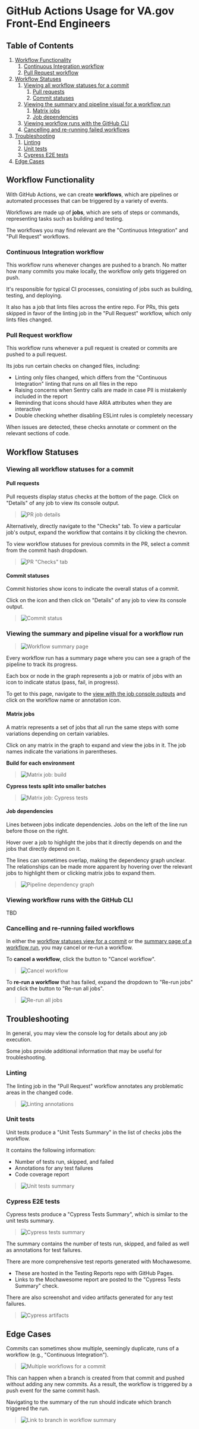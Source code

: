 # GitHub Actions Usage for VA.gov Front-End Engineers

## Table of Contents

1. [Workflow Functionality](#workflow-functionality)
    1. [Continuous Integration workflow](#continuous-integration-workflow)
    1. [Pull Request workflow](#pull-request-workflow)
1. [Workflow Statuses](#workflow-statuses)
    1. [Viewing all workflow statuses for a commit](#viewing-all-workflow-statuses-for-a-commit)
        1. [Pull requests](#pull-requests)
        1. [Commit statuses](#commit-statuses)
    1. [Viewing the summary and pipeline visual for a workflow run](#viewing-the-summary-and-pipeline-visual-for-a-workflow-run)
        1. [Matrix jobs](#matrix-jobs)
        1. [Job dependencies](#job-dependencies)
    1. [Viewing workflow runs with the GitHub CLI](#viewing-workflow-runs-with-the-github-cli)
    1. [Cancelling and re-running failed workflows](#cancelling-and-re-running-failed-workflows)
1. [Troubleshooting](#troubleshooting)
    1. [Linting](#linting)
    1. [Unit tests](#unit-tests)
    1. [Cypress E2E tests](#cypress-e2e-tests)
1. [Edge Cases](#edge-cases)

## Workflow Functionality

With GitHub Actions, we can create **workflows**, which are pipelines or automated processes that can be triggered by a variety of events.

Workflows are made up of **jobs**, which are sets of steps or commands, representing tasks such as building and testing.

The workflows you may find relevant are the "Continuous Integration" and "Pull Request" workflows.

### Continuous Integration workflow

This workflow runs whenever changes are pushed to a branch. No matter how many commits you make locally, the workflow only gets triggered on push.

It's responsible for typical CI processes, consisting of jobs such as building, testing, and deploying.

It also has a job that lints files across the entire repo. For PRs, this gets skipped in favor of the linting job in the "Pull Request" workflow, which only lints files changed.

### Pull Request workflow

This workflow runs whenever a pull request is created or commits are pushed to a pull request.

Its jobs run certain checks on changed files, including:
- Linting only files changed, which differs from the "Continuous Integration" linting that runs on all files in the repo
- Raising concerns when Sentry calls are made in case PII is mistakenly included in the report
- Reminding that icons should have ARIA attributes when they are interactive
- Double checking whether disabling ESLint rules is completely necessary

When issues are detected, these checks annotate or comment on the relevant sections of code.

## Workflow Statuses

### Viewing all workflow statuses for a commit

#### Pull requests

Pull requests display status checks at the bottom of the page. Click on "Details" of any job to view its console output.

> ![PR job details](./0-pr-job-details.png)

Alternatively, directly navigate to the "Checks" tab. To view a particular job's output, expand the workflow that contains it by clicking the chevron.

To view workflow statuses for previous commits in the PR, select a commit from the commit hash dropdown.

> ![PR "Checks" tab](./1-pr-checks-tab.png)

#### Commit statuses

Commit histories show icons to indicate the overall status of a commit.

Click on the icon and then click on "Details" of any job to view its console output.

> ![Commit status](./2-commit-status.png)

### Viewing the summary and pipeline visual for a workflow run

> ![Workflow summary page](./3-summary-page.png)

Every workflow run has a summary page where you can see a graph of the pipeline to track its progress.

Each box or node in the graph represents a job or matrix of jobs with an icon to indicate status (pass, fail, in progress).

To get to this page, navigate to the [view with the job console outputs](#viewing-all-workflow-statuses-for-a-commit) and click on the workflow name or annotation icon.

#### Matrix jobs

A matrix represents a set of jobs that all run the same steps with some variations depending on certain variables.

Click on any matrix in the graph to expand and view the jobs in it. The job names indicate the variations in parentheses.

**Build for each environment**

> ![Matrix job: build](./4-matrix-build.png)

**Cypress tests split into smaller batches**

> ![Matrix job: Cypress tests](./5-matrix-cypress.png)

#### Job dependencies

Lines between jobs indicate dependencies. Jobs on the left of the line run before those on the right.

Hover over a job to highlight the jobs that it directly depends on and the jobs that directly depend on it.

The lines can sometimes overlap, making the dependency graph unclear. The relationships can be made more apparent by hovering over the relevant jobs to highlight them or clicking matrix jobs to expand them.

> ![Pipeline dependency graph](./6-pipeline-dependency-graph.png)

### Viewing workflow runs with the GitHub CLI

TBD

### Cancelling and re-running failed workflows

In either the [workflow statuses view for a commit](#viewing-all-workflow-statuses-for-a-commit) or the [summary page of a workflow run](#viewing-the-summary-and-pipeline-visual-for-a-workflow-run), you may cancel or re-run a workflow.

To **cancel a workflow**, click the button to "Cancel workflow".

> ![Cancel workflow](./7-cancel-workflow.png)

To **re-run a workflow** that has failed, expand the dropdown to "Re-run jobs" and click the button to "Re-run all jobs".

> ![Re-run all jobs](./8-re-run-jobs.png)

## Troubleshooting

In general, you may view the console log for details about any job execution.

Some jobs provide additional information that may be useful for troubleshooting.

### Linting

The linting job in the "Pull Request" workflow annotates any problematic areas in the changed code.

> ![Linting annotations](./9-linting-annotation.png)

### Unit tests

Unit tests produce a "Unit Tests Summary" in the list of checks jobs the workflow.

It contains the following information:
- Number of tests run, skipped, and failed
- Annotations for any test failures
- Code coverage report

> ![Unit tests summary](./10-unit-tests-summary.png)

### Cypress E2E tests

Cypress tests produce a "Cypress Tests Summary", which is similar to the unit tests summary.

> ![Cypress tests summary](./11-testing-reports-link.png)

The summary contains the number of tests run, skipped, and failed as well as annotations for test failures.

There are more comprehensive test reports generated with Mochawesome.
- These are hosted in the Testing Reports repo with GitHub Pages.
- Links to the Mochawesome report are posted to the "Cypress Tests Summary" check.

There are also screenshot and video artifacts generated for any test failures.

> ![Cypress artifacts](./12-cypress-artifacts.png)

## Edge Cases

Commits can sometimes show multiple, seemingly duplicate, runs of a workflow (e.g., "Continuous Integration").

> ![Multiple workflows for a commit](./13-multiple-runs.png)

This can happen when a branch is created from that commit and pushed without adding any new commits. As a result, the workflow is triggered by a push event for the same commit hash.

Navigating to the summary of the run should indicate which branch triggered the run.

> ![Link to branch in workflow summary](./14-summary-branch.png)

